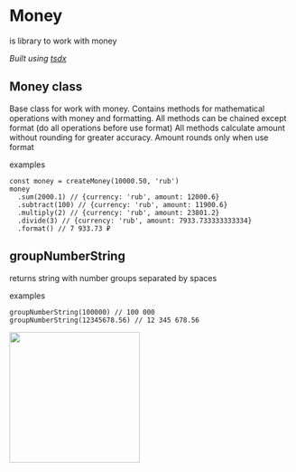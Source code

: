 # Money

is library to work with money

*Built using [tsdx](https://tsdx.io/)*

## Money class

Base class for work with money. Contains methods for mathematical operations with money and formatting.
All methods can be chained except format (do all operations before use format)
All methods calculate amount without rounding for greater accuracy.
Amount rounds only when use format

examples
```tsx
const money = createMoney(10000.50, 'rub')
money
  .sum(2000.1) // {currency: 'rub', amount: 12000.6}
  .subtract(100) // {currency: 'rub', amount: 11900.6}
  .multiply(2) // {currency: 'rub', amount: 23801.2}
  .divide(3) // {currency: 'rub', amount: 7933.733333333334} 
  .format() // 7 933.73 ₽
```

## groupNumberString
returns string with number groups separated by spaces 

examples
```tsx
groupNumberString(100000) // 100 000
groupNumberString(12345678.56) // 12 345 678.56
```

[<img src="https://evrone.com/logo/evrone-sponsored-logo.png" width=231>](https://evrone.com/?utm_source=github&utm_medium=evrone-erp-money)
